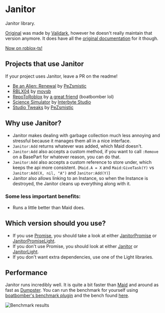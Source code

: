 # Janitor
Janitor library.

[Original](https://github.com/RoStrap/Events/blob/master/Janitor.lua) was made by [Validark](https://github.com/Validark), however he doesn't really maintain that version anymore. It does have all the [original documentation](https://rostrap.github.io/Libraries/Events/Janitor/) for it though.

[Now on roblox-ts!](https://www.npmjs.com/package/@rbxts/janitor)

## Projects that use Janitor

If your project uses Janitor, leave a PR on the readme!

- [Be an Alien: Renewal](https://www.roblox.com/games/463915360/Be-an-Alien-Renewal) by [PeZsmistic](https://www.roblox.com/users/121643/profile)
- [RBLX04](https://www.roblox.com/games/5040794421/RBLX04-A-ROBLOX-2004-Simulation) by [movsb](https://www.roblox.com/games/5040794421/RBLX04-A-ROBLOX-2004-Simulation)
- [RepoToRoblox](https://www.roblox.com/library/6284281701/RepoToRoblox) by [a great friend](https://www.roblox.com/users/33655127/profile) (boatbomber lol)
- [Science Simulator](https://www.roblox.com/games/5414779423/5M-EVENT-Science-Simulator) by [Interbyte Studio](https://www.roblox.com/groups/5126818/Interbyte-Studio#!/about)
- [Studio Tweaks](https://www.roblox.com/library/5601031949/Studio-Tweaks) by [PeZsmistic](https://www.roblox.com/users/121643/profile)

## Why use Janitor?

- Janitor makes dealing with garbage collection much less annoying and stressful because it manages them all in a nice interface.
- `Janitor:Add` returns whatever was added, which Maid doesn't.
- `Janitor:Add` also accepts a custom method, if you want to call `:Remove` on a BasePart for whatever reason, you can do that.
- `Janitor:Add` also accepts a custom reference to store under, which keeps the api more consistent. (`Maid.A = X` and `Maid:GiveTask(Y)` vs `Janitor:Add(X, nil, "A")` and `Janitor:Add(Y)`)
- Janitor also allows linking to an Instance, so when the Instance is destroyed, the Janitor cleans up everything along with it.

### Some less important benefits:

- Runs a little better than Maid does.

## Which version should you use?

- If you use [Promise](https://github.com/evaera/roblox-lua-promise), you should take a look at either [JanitorPromise](https://github.com/howmanysmall/Janitor/tree/main/src/JanitorPromise) or [JanitorPromiseLight](https://github.com/howmanysmall/Janitor/tree/main/src/JanitorPromiseLight.lua).
- If you don't use Promise, you should look at either [Janitor]() or [JanitorLight]().
- If you don't want extra dependencies, use one of the Light libraries.

## Performance

Janitor runs incredibly well. It is quite a bit faster than [Maid](https://github.com/Quenty/NevermoreEngine/blob/version2/Modules/Shared/Events/Maid.lua) and around as fast as [Dumpster](https://gist.github.com/Fraktality/f0ab4ad950698e9f08bb01bea486845e). You can run the benchmark for yourself using [boatbomber's benchmark plugin](https://devforum.roblox.com/t/benchmarker-plugin-compare-function-speeds-with-graphs-percentiles-and-more/829912) and the bench found [here](https://github.com/boatbomber/BenchmarkerLibrary).

![Benchmark results](https://cdn.discordapp.com/attachments/507950082285502465/807365433388433408/unknown.png)